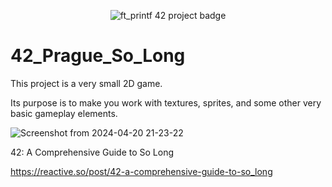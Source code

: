 <p align="center">
  <img src="https://github.com/OnnaMcadva/42_Prague_So_Long/assets/94723781/0bf46f5f-579b-40ff-841e-fd45f7c0870d" alt="ft_printf 42 project badge"/>
</p>


# 42_Prague_So_Long

This project is a very small 2D game.

Its purpose is to make you work with textures, sprites, and some other very basic gameplay elements.


![Screenshot from 2024-04-20 21-23-22](https://github.com/OnnaMcadva/42_Prague_So_Long/assets/94723781/86f23579-d2ca-49bb-8ae7-aec8f7506c83)

42: A Comprehensive Guide to So Long

https://reactive.so/post/42-a-comprehensive-guide-to-so_long
